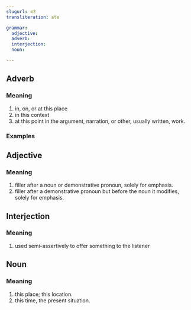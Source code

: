 ```yaml
---
slugurl: अटे
transliteration: ate

grammar: 
  adjective:
  adverb:
  interjection:
  noun:

---
```


## Adverb

### Meaning

<word-meanings>

1. in, on, or at this place
2. in this context
3. at this point in the argument, narration, or other, usually written, work.

</word-meanings>

### Examples

<word-eg>
<template #mwr>

**अटे** आव

</template>
<template #en>

Come **here**.

</template>
</word-eg>

## Adjective

### Meaning

<word-meanings>

1. filler after a noun or demonstrative pronoun, solely for emphasis.
2. filler after a demonstrative pronoun but before the noun it modifies, solely for emphasis.

</word-meanings>

## Interjection

### Meaning

<word-meanings>

1. used semi-assertively to offer something to the listener

</word-meanings>

## Noun

### Meaning

<word-meanings>

1. this place; this location.
2. this time, the present situation.

</word-meanings>